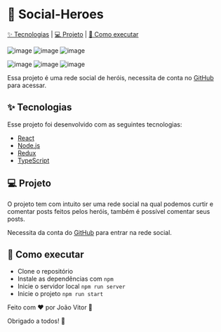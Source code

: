 # 🦸 Social-Heroes

[✨ Tecnologias](#-tecnologias-) | [💻 Projeto](#-projetos-) | [🚀 Como executar](#-como-executar)

![image](https://img.shields.io/badge/HTML5-E34F26?style=for-the-badge&logo=html5&logoColor=white)
![image](https://img.shields.io/badge/CSS3-1572B6?style=for-the-badge&logo=css3&logoColor=white)
![image](https://img.shields.io/badge/JavaScript-323330?style=for-the-badge&logo=javascript&logoColor=F7DF1E)

![image](https://img.shields.io/badge/React-20232A?style=for-the-badge&logo=react&logoColor=61DAFB)
![image](https://img.shields.io/badge/Node.js-339933?style=for-the-badge&logo=nodedotjs&logoColor=white)
![image](https://img.shields.io/badge/Redux-593D88?style=for-the-badge&logo=redux&logoColor=white)

Essa projeto é uma rede social de heróis, necessita de conta no [GitHub](https://github.com/) para acessar.

## ✨ Tecnologias

Esse projeto foi desenvolvido com as seguintes tecnologias:

- [React](https://reactjs.org)
- [Node.js](https://nodejs.org/)
- [Redux](https://redux.js.org/)
- [TypeScript](https://www.typescriptlang.org/)

## 💻 Projeto

O projeto tem com intuito ser uma rede social na qual podemos curtir e comentar posts feitos pelos heróis, também é possível comentar seus posts.

Necessita da conta do [GitHub](https://github.com/) para entrar na rede social.

## 🚀 Como executar

- Clone o repositório
- Instale as dependências com `npm`
- Inicie o servidor local `npm run server`
- Inicie o projeto `npm run start`

Feito com ❤️ por João Vitor 👋

Obrigado a todos! 💖
